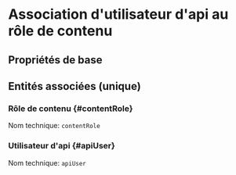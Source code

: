 # Association d'utilisateur d'api au rôle de contenu
<!--- THIS FILE IS GENERATED PLEASE DO NOT EDIT IT DIRECTLY --->



## Propriétés de base



## Entités associées (unique)

### Rôle de contenu {#contentRole}



Nom technique: ```contentRole```

### Utilisateur d'api {#apiUser}



Nom technique: ```apiUser```





